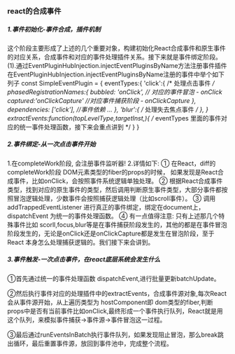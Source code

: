 
### react的合成事件

##### 1.事件初始化-事件合成，插件机制
这个阶段主要形成了上述的几个重要对象，构建初始化React合成事件和原生事件的对应关系，合成事件和对应的事件处理插件关系。接下来就是事件绑定阶段。
(1).通过EventPluginHubInjection.injectEventPluginsByName方法注册事件插件
在EventPluginHubInjection.injectEventPluginsByName注册的事件中举个如下列子
const SimpleEventPlugin = {
    eventTypes:{ 
        'click':{ /* 处理点击事件  */
            phasedRegistrationNames:{
                bubbled: 'onClick',       // 对应的事件冒泡 - onClick 
                captured:'onClickCapture' //对应事件捕获阶段 - onClickCapture
            },
            dependencies: ['click'], //事件依赖
            ...
        },
        'blur':{ /* 处理失去焦点事件 */ },
    }
    extractEvents:function(topLevelType,targetInst,){ /* eventTypes 里面的事件对应的统一事件处理函数，接下来会重点讲到 */ }
}


##### 2.事件绑定-从一次点击事件开始
1.在completeWork阶段, 会注册事件监听器!
2.详情如下:
① 在React，diff的completeWork阶段 DOM元素类型的fiber的props的时候， 如果发现是React合成事件，比如onClick，会按照事件系统逻辑单独处理。
② 根据React合成事件类型，找到对应的原生事件的类型，然后调用判断原生事件类型，大部分事件都按照冒泡逻辑处理，少数事件会按照捕获逻辑处理（比如scroll事件）。
③ 调用 addTrappedEventListener 进行真正的事件绑定，绑定在document上，dispatchEvent 为统一的事件处理函数。
④ 有一点值得注意: 只有上述那几个特殊事件比如 scorll,focus,blur等是在事件捕获阶段发生的，其他的都是在事件冒泡阶段发生的，无论是onClick还是onClickCapture都是发生在冒泡阶段，至于 React 本身怎么处理捕获逻辑的。我们接下来会讲到。

##### 3.事件触发-一次点击事件，在react底层系统会发生什么
①首先通过统一的事件处理函数 dispatchEvent,进行批量更新batchUpdate。

②然后执行事件对应的处理插件中的extractEvents，合成事件源对象,每次React会从事件源开始，从上遍历类型为 hostComponent即 dom类型的fiber,判断props中是否有当前事件比如onClick,最终形成一个事件执行队列，React就是用这个队列，来模拟事件捕获->事件源->事件冒泡这一过程。

③最后通过runEventsInBatch执行事件队列，如果发现阻止冒泡，那么break跳出循环，最后重置事件源，放回到事件池中，完成整个流程。


